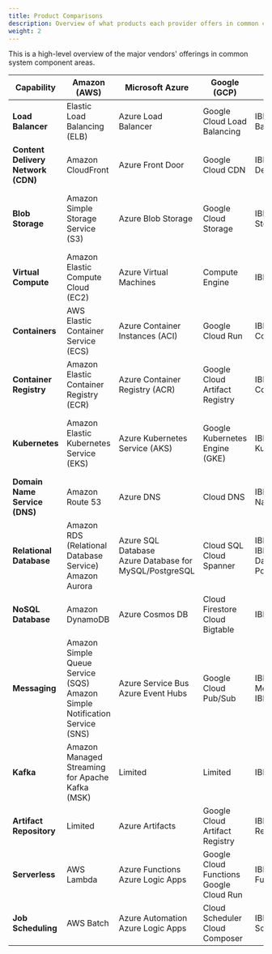 ```yaml
---
title: Product Comparisons
description: Overview of what products each provider offers in common component areas.
weight: 2
---
```




This is a high-level overview of the major vendors' offerings in common system component areas.



| Capability                         | Amazon (AWS)                                                 | Microsoft Azure                                             | Google  (GCP)                                | IBM                                                          | Oracle                                                       | Alibaba                                               |
| ---------------------------------- | ------------------------------------------------------------ | ----------------------------------------------------------- | -------------------------------------------- | ------------------------------------------------------------ | ------------------------------------------------------------ | ----------------------------------------------------- |
| **Load Balancer**                  | Elastic Load Balancing (ELB)                                 | Azure Load Balancer                                         | Google Cloud Load Balancing                  | IBM Cloud Load Balancer                                      | Oracle Cloud Infrastructure Load Balancer                    | Server Load Balancer (SLB)                            |
| **Content Delivery Network (CDN)** | Amazon CloudFront                                            | Azure Front Door                                            | Google Cloud CDN                             | IBM Cloud Content Delivery Network                           | Oracle Cloud Infrastructure CDN                              | Alibaba Cloud CDN                                     |
| **Blob Storage**                   | Amazon Simple Storage Service (S3)                           | Azure Blob Storage                                          | Google Cloud Storage                         | IBM Cloud Object Storage                                     | Oracle Cloud Infrastructure Object Storage                   | Alibaba Cloud Object Storage Service (OSS)            |
| **Virtual Compute**                | Amazon Elastic Compute Cloud (EC2)                           | Azure Virtual Machines                                      | Compute Engine                               | IBM Virtual Servers                                          | Oracle Compute Service                                       | Elastic Compute Service (ECS)                         |
| **Containers**                     | AWS Elastic Container Service (ECS)                          | Azure Container Instances (ACI)                             | Google Cloud Run                             | IBM Cloud Container Service                                  | Limited                                                      | Alibaba Cloud Container Service                       |
| **Container Registry**             | Amazon Elastic Container Registry (ECR)                      | Azure Container Registry (ACR)                              | Google Cloud Artifact Registry               | IBM Cloud Container Registry                                 | Oracle Cloud Infrastructure Registry                         | Alibaba Cloud Container Registry                      |
| **Kubernetes**                     | Amazon Elastic Kubernetes Service (EKS)                      | Azure Kubernetes Service (AKS)                              | Google Kubernetes Engine (GKE)               | IBM Cloud Kubernetes Service                                 | Oracle Container Engine for Kubernetes (OKE)                 | Alibaba Cloud Container Service for Kubernetes (ACK)  |
| **Domain Name Service (DNS)**      | Amazon Route 53                                              | Azure DNS                                                   | Cloud DNS                                    | IBM Cloud Domain Name Service                                | Oracle Cloud Infrastructure DNS                              | Alibaba Cloud DNS                                     |
| **Relational Database**            | Amazon RDS (Relational Database Service)<br />Amazon Aurora  | Azure SQL Database<br />Azure Database for MySQL/PostgreSQL | Cloud SQL<br />Cloud Spanner                 | IBM Db2 on Cloud<br />IBM Cloud Databases for PostgreSQL/MySQL | Oracle Autonomous Database<br />Oracle Database Cloud Service | ApsaraDB for RDS<br />PolarDB                         |
| **NoSQL Database**                 | Amazon DynamoDB                                              | Azure Cosmos DB                                             | Cloud Firestore<br />Cloud Bigtable          | IBM Cloudant                                                 | Oracle NoSQL Database                                        | Table Store                                           |
| **Messaging**                      | Amazon Simple Queue Service (SQS)<br />Amazon Simple Notification Service (SNS) | Azure Service Bus<br />Azure Event Hubs                     | Google Cloud Pub/Sub<br />                   | IBM Cloud Message Hub<br />IBM MQ                            | Oracle Cloud Streaming Service<br />Oracle Cloud Messaging Service | Alibaba Cloud Message Service<br />Alibaba Cloud AMQP |
| **Kafka**                          | Amazon Managed Streaming for Apache Kafka (MSK)              | Limited                                                     | Limited                                      | IBM Event Streams                                            | Limited                                                      | Alibaba Cloud Message Service for Apache Kafka        |
| **Artifact Repository**            | Limited                                                      | Azure Artifacts                                             | Google Cloud Artifact Registry               | IBM Cloud Artifact Registry                                  | Limited                                                      | Limited                                               |
| **Serverless**                     | AWS Lambda                                                   | Azure Functions<br />Azure Logic Apps                       | Google Cloud Functions<br />Google Cloud Run | IBM Cloud Functions                                          | Oracle Functions                                             | Function Compute                                      |
| **Job Scheduling**                 | AWS Batch                                                    | Azure Automation<br />Azure Logic Apps                      | Cloud Scheduler<br />Cloud Composer          | IBM Cloud Scheduler                                          | Limited                                                      | Limited                                               |

